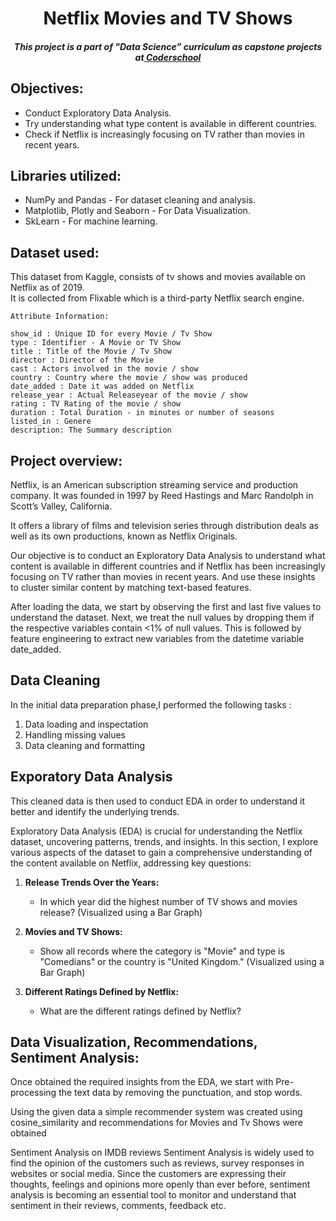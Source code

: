 
</p>
<h1 align="center"> Netflix Movies and TV Shows </h1>

<h5 align="center"> This project is a part of "Data Science” curriculum as capstone projects at<a href="[https://www.almabetter.com/](https://www.coderschool.vn/vi)"> Coderschool </a> </h5>

## Objectives:<br>
* Conduct Exploratory Data Analysis.
* Try understanding what type content is available in different countries.
* Check if Netflix is increasingly focusing on TV rather than movies in recent years.



## Libraries utilized:<br>
* NumPy and Pandas - For dataset cleaning and analysis.
* Matplotlib, Plotly and Seaborn - For Data Visualization.
* SkLearn  -  For machine learning.
 

## Dataset used:<br>
This dataset from Kaggle, consists of tv shows and movies available on Netflix as of 2019.<br>
It is collected from Flixable which is a third-party Netflix search engine.
``` 
Attribute Information:

show_id : Unique ID for every Movie / Tv Show
type : Identifier - A Movie or TV Show
title : Title of the Movie / Tv Show
director : Director of the Movie
cast : Actors involved in the movie / show
country : Country where the movie / show was produced
date_added : Date it was added on Netflix
release_year : Actual Releaseyear of the movie / show
rating : TV Rating of the movie / show
duration : Total Duration - in minutes or number of seasons
listed_in : Genere
description: The Summary description
```
## Project overview:<br>
<p>Netflix, is an American subscription streaming service and production company. It was founded in 1997 by Reed Hastings and Marc Randolph in Scott’s Valley, California.</p>
<p>It offers a library of films and television series through distribution deals as well as its own productions, known as Netflix Originals.</p>

<p>Our objective is to conduct an Exploratory Data Analysis to understand what content is available in different countries and if Netflix has been increasingly focusing on TV rather than movies in recent years. And use these insights to cluster similar content by matching text-based features.</p>

<p>After loading the data, we start by observing the first and last five values to understand the dataset.
Next, we treat the null values by dropping them if the respective variables contain <1% of null values. This is followed by feature engineering to extract new variables from the datetime variable date_added.</p>
 
## Data Cleaning
In the initial data preparation phase,I performed the following tasks : 
1. Data loading and inspectation
2. Handling missing values
3. Data cleaning and formatting

 ## Exporatory Data Analysis
<p>This cleaned data is then used to conduct EDA in order to understand it better and identify the underlying trends.</p>
Exploratory Data Analysis (EDA) is crucial for understanding the Netflix dataset, uncovering patterns, trends, and insights. In this section, I explore various aspects of the dataset to gain a comprehensive understanding of the content available on Netflix, addressing key questions:

1. **Release Trends Over the Years:**
   - In which year did the highest number of TV shows and movies release? (Visualized using a Bar Graph)

2. **Movies and TV Shows:**
   - Show all records where the category is "Movie" and type is "Comedians" or the country is "United Kingdom." (Visualized using a Bar Graph)

3. **Different Ratings Defined by Netflix:**
   - What are the different ratings defined by Netflix?
## Data Visualization, Recommendations, Sentiment Analysis:<br>


<p>Once obtained the required insights from the EDA, we start with Pre-processing the text data by removing the punctuation, and stop words.</p>

<p> Using the given data a simple recommender system was created using cosine_similarity and recommendations for Movies and Tv Shows were obtained </p>
<p>Sentiment Analysis on IMDB reviews Sentiment Analysis is widely used to find the opinion of the customers such as reviews, survey responses in websites or social media. Since the customers are expressing their thoughts, feelings and opinions more openly than ever before, sentiment analysis is becoming an essential tool to monitor and understand that sentiment in their reviews, comments, feedback etc.</p>

